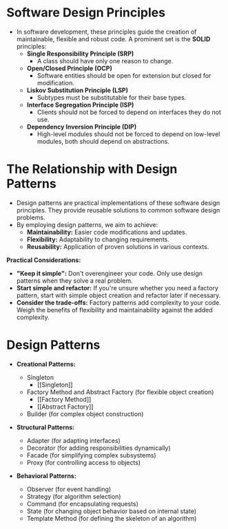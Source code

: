 # Software Design Principles

+ In software development, these principles guide the creation of maintainable, flexible and robust code. A prominent set is the **SOLID** principles:
	+ **Single Responsibility Principle (SRP)**
		+ A class should have only one reason to change.
	+ **Open/Closed Principle (OCP)**
		+ Software entities should be open for extension but closed for modification.
	+ **Liskov Substitution Principle (LSP)**
		+ Subtypes must be substitutable for their base types.
	+ **Interface Segregation Principle (ISP)**
		+ Clients should not be forced to depend on interfaces they do not use.
	+ **Dependency Inversion Principle (DIP)**
		+ High-level modules should not be forced to depend on low-level modules, both should depend on abstractions.

# The Relationship with Design Patterns

+ Design patterns are practical implementations of these software design principles. They provide reusable solutions to common software design problems.
+ By employing design patterns, we aim to achieve:
	+ **Maintainability:** Easier code modifications and updates.
	+ **Flexibility:** Adaptability to changing requirements.
	+ **Reusability:** Application of proven solutions in various contexts.

**Practical Considerations:**

- **"Keep it simple":** Don't overengineer your code. Only use design patterns when they solve a real problem.
- **Start simple and refactor:** If you're unsure whether you need a factory pattern, start with simple object creation and refactor later if necessary.
- **Consider the trade-offs:** Factory patterns add complexity to your code. Weigh the benefits of flexibility and maintainability against the added complexity.

# Design Patterns

+ **Creational Patterns:** 
	+ Singleton 
		+ [[Singleton]]
	+ Factory Method and Abstract Factory (for flexible object creation)
		+ [[Factory Method]]
		+ [[Abstract Factory]]
	+ Builder (for complex object construction)

+ **Structural Patterns:**
	+ Adapter (for adapting interfaces)
	+ Decorator (for adding responsibilities dynamically)
	+ Facade (for simplifying complex subsystems)
	+ Proxy (for controlling access to objects)

+ **Behavioral Patterns:**
	+ Observer (for event handling)
	+ Strategy (for algorithm selection)
	+ Command (for encapsulating requests)
	+ State (for changing object behavior based on internal state)
	+ Template Method (for defining the skeleton of an algorithm)